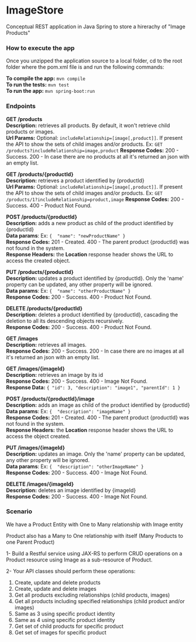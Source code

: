 # ImageStore
Conceptual REST application in Java Spring to store a hirerachy of "Image Products"

### How to execute the app  

Once you unzipped the application source to a local folder, cd to the root folder where the pom.xml file is and run the following commands:

**To compile the app:** `mvn compile`  
**To run the tests:** `mvn test`  
**To run the app:** `mvn spring-boot:run`

### Endpoints

**GET /products**  
**Description:** retrieves all products. By default, it won't retrieve child products or images.  
**Url Params:** Optional: `includeRelationship=[image[,product]]`. If present the API to show the sets of child images and/or products.  Ex: `GET /products?includeRelationship=image,product`
**Response Codes:** 200 - Success. 200 - In case there are no products at all it's returned an json with an empty list.

**GET /products/{productId}**  
**Description:** retrieves a product identified by {productId}  
**Url Params:** Optional: `includeRelationship=[image[,product]]`. If present the API to show the sets of child images and/or products.  Ex: `GET /products/1?includeRelationship=product,image`
**Response Codes:** 200 - Success. 400 - Product Not Found.

**POST /products/{productId}**  
**Description:** adds a new product as child of the product identified by {productId}  
**Data params**: Ex: `{  "name": "newProductName" } `   
**Response Codes:** 201 - Created. 400 - The parent product {productId} was not found in the system.  
**Response Headers:** the __Location__ response header shows the URL to access the created object.   

**PUT /products/{productId}**   
**Description:** updates a product identified by {productId}. Only the 'name' property can be updated, any other property will be ignored.  
**Data params**: Ex: `{  "name": "otherProductName" } `   
**Response Codes:** 200 - Success. 400 - Product Not Found. 

**DELETE /products/{productId}**   
**Description:** deletes a product identified by {productId}, cascading the deletion to all its descending objects recursively.  
**Response Codes:** 200 - Success. 400 - Product Not Found.

**GET /images**    
**Description:** retrieves all images.  
**Response Codes:** 200 - Success. 200 - In case there are no images at all it's returned an json with an empty list.

**GET /images/{imageId}**    
**Description:** retrieves an image by its id  
**Response Codes:** 200 - Success. 400 - Image Not Found.  
**Response Data:** `{
"id": 3,
"description": "image1",
"parentId": 1
}`

**POST /products/{productId}/image**  
**Description:** adds an image as child of the product identified by {productId}  
**Data params**: Ex: `{  "description": "imageName" } `   
**Response Codes:** 201 - Created. 400 - The parent product {productId} was not found in the system.   
**Response Headers:** the __Location__ response header shows the URL to access the object created.

**PUT /images/{imageId}**   
**Description:** updates an image. Only the 'name' property can be updated, any other property will be ignored.     
**Data params**: Ex: `{  "description": "otherImageName" } `   
**Response Codes:** 200 - Success. 400 - Image Not Found.  

**DELETE /images/{imageId}**  
**Description:** deletes an image identified by {imageId}  
**Response Codes:** 200 - Success. 400 - Image Not Found.




### Scenario

We have a Product Entity with One to Many relationship with Image entity

Product also has a Many to One relationship with itself (Many Products to one Parent Product) 

1- Build a Restful service using JAX-RS to perform CRUD operations on a Product resource using Image as a sub-resource of Product.

2- Your API classes should perform these operations:

1. Create, update and delete products
2. Create, update and delete images
3. Get all products excluding relationships (child products, images) 
4. Get all products including specified relationships (child product and/or images) 
5. Same as 3 using specific product identity 
6. Same as 4 using specific product identity 
7. Get set of child products for specific product 
8. Get set of images for specific product
